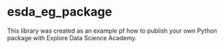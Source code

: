 # esda_eg_package
This library was created as an example pf how to publish your own Python package with Explore Data Science Academy.
